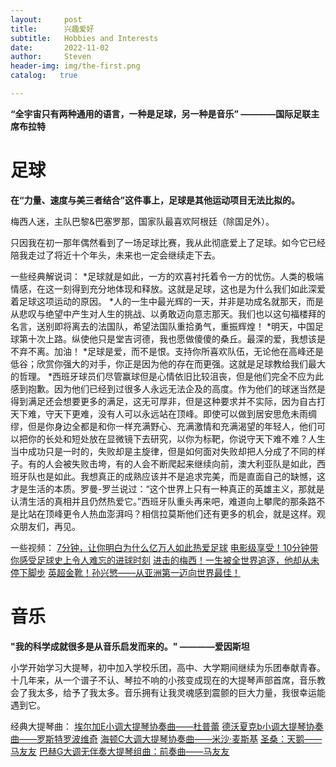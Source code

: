 ```yaml
---
layout:     post
title:      兴趣爱好
subtitle:   Hobbies and Interests
date:       2022-11-02
author:     Steven
header-img: img/the-first.png
catalog:   true

---
```

**“全宇宙只有两种通用的语言，一种是足球，另一种是音乐”  ————国际足联主席布拉特**


# 足球
**在“力量、速度与美三者结合”这件事上，足球是其他运动项目无法比拟的。**

梅西人迷，主队巴黎&巴塞罗那，国家队最喜欢阿根廷（除国足外）。

只因我在初一那年偶然看到了一场足球比赛，我从此彻底爱上了足球。如今它已经陪我走过了将近十个年头，未来也一定会继续走下去。

一些经典解说词：
    *足球就是如此，一方的欢喜衬托着令一方的忧伤。人类的极端情感，在这一刻得到充分地体现和释放。这就是足球，这也是为什么我们如此深爱着足球这项运动的原因。
    *人的一生中最光辉的一天，并非是功成名就那天，而是从悲叹与绝望中产生对人生的挑战、以勇敢迈向意志那天。我们也以这句福楼拜的名言，送别即将离去的法国队，希望法国队重拾勇气，重振辉煌！
    *明天，中国足球第十次上路。纵使他只是堂吉诃德，我也愿做傻傻的桑丘。最深的爱，我想该是不弃不离。加油！
    *足球是爱，而不是恨。支持你所喜欢队伍，无论他在高峰还是低谷；欣赏你强大的对手，你正是因为他的存在而更强。这就是足球教给我们最大的哲理。
    *西班牙球员们尽管赢球但是心情依旧比较沮丧，但是他们完全不应为此感到抱歉。因为他们已经到过很多人永远无法企及的高度。作为他们的球迷当然是得到满足还会想要更多的满足，这无可厚非，但是这种要求并不实际，因为自古打天下难，守天下更难，没有人可以永远站在顶峰。即使可以做到居安思危未雨绸缪，但是你身边全都是和你一样充满野心、充满激情和充满渴望的年轻人，他们可以把你的长处和短处放在显微镜下去研究，以你为标靶，你说守天下难不难？人生当中成功只是一时的，失败却是主旋律，但是如何面对失败却把人分成了不同的样子。有的人会被失败击垮，有的人会不断爬起来继续向前，澳大利亚队是如此，西班牙队也是如此。我想真正的成熟应该并不是追求完美，而是直面自己的缺憾，这才是生活的本质。罗曼-罗兰说过：“这个世界上只有一种真正的英雄主义，那就是认清生活的真相并且仍然热爱它。”西班牙队重头再来吧，难道向上攀爬的那条路不是比站在顶峰更令人热血澎湃吗？相信拉莫斯他们还有更多的机会，就是这样。观众朋友们，再见。

一些视频：
[7分钟，让你明白为什么亿万人如此热爱足球](https://www.bilibili.com/video/BV1gV411j7ds/?spm_id_from=333.788&vd_source=8d949dc538c453b54d1609cb958f0927)
[电影级享受！10分钟带你感受足球史上令人难忘的进球时刻](https://www.bilibili.com/video/BV12p4y197Vg/?spm_id_from=333.788&vd_source=8d949dc538c453b54d1609cb958f0927)
[进击的梅西！一生被全世界追逐，他却从未停下脚步](https://www.bilibili.com/video/BV1dd4y1i7Mp/?spm_id_from=333.337.search-card.all.click&vd_source=8d949dc538c453b54d1609cb958f0927)
[英超金靴！孙兴慜——从亚洲第一迈向世界最佳！](https://www.bilibili.com/video/BV1w34y1E7S7/?spm_id_from=333.788&vd_source=8d949dc538c453b54d1609cb958f0927)



# 音乐
**"我的科学成就很多是从音乐启发而来的。"  ————爱因斯坦**

小学开始学习大提琴，初中加入学校乐团，高中、大学期间继续为乐团奉献青春。十几年来，从一个谱子不认、琴拉不响的小孩变成现在的大提琴声部首席，音乐教会了我太多，给予了我太多。音乐拥有让我灵魂感到震颤的巨大力量，我很幸运能遇到它。


经典大提琴曲：
[埃尔加E小调大提琴协奏曲——杜普蕾](https://www.bilibili.com/video/BV1Ks411k7py?p=1&vd_source=8d949dc538c453b54d1609cb958f0927)
[德沃夏克b小调大提琴协奏曲——罗斯特罗波维奇](https://www.bilibili.com/video/BV1xs411s7iX/?spm_id_from=333.337.search-card.all.click&vd_source=8d949dc538c453b54d1609cb958f0927)
[海顿C大调大提琴协奏曲——米沙·麦斯基](https://www.bilibili.com/video/BV1is4112731/?spm_id_from=333.337.search-card.all.click&vd_source=8d949dc538c453b54d1609cb958f0927)
[圣桑：天鹅——马友友](https://www.bilibili.com/video/BV1nx411U75R/?spm_id_from=333.337.search-card.all.click&vd_source=8d949dc538c453b54d1609cb958f0927)
[巴赫G大调无伴奏大提琴组曲：前奏曲——马友友](https://www.bilibili.com/video/BV1n64y1T7f6/?spm_id_from=333.337.search-card.all.click&vd_source=8d949dc538c453b54d1609cb958f0927)
